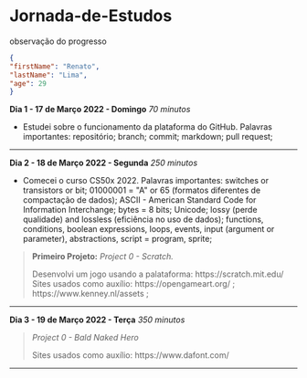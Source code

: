 # Jornada-de-Estudos
observação do progresso

```json
{
"firstName": "Renato",
"lastName": "Lima",
"age": 29
}
```

**Dia 1 - 17 de Março 2022 - Domingo** *70 minutos*
* Estudei sobre o funcionamento da plataforma do GitHub. Palavras importantes: repositório; branch; commit; markdown; pull request; 

---
**Dia 2 - 18 de Março 2022 - Segunda** *250 minutos*
* Comecei o curso CS50x 2022. Palavras importantes: switches or transistors or bit; 01000001 = "A" or 65 (formatos diferentes de compactação de dados); ASCII - American Standard Code for Information Interchange; bytes = 8 bits; Unicode; lossy (perde qualidade) and lossless (eficiência no uso de dados); functions, conditions, boolean expressions, loops, events, input (argument or parameter), abstractions, script = program, sprite;
> **Primeiro Projeto:** *Project 0 - Scratch.*
> <p> Desenvolvi um jogo usando a palataforma: https://scratch.mit.edu/ <br>Sites usados como auxílio: https://opengameart.org/ ; https://www.kenney.nl/assets ;</p> 

---
**Dia 3 - 19 de Março 2022 - Terça** *350 minutos*
> *Project 0 - Bald Naked Hero*
> <p> Sites usados como auxílio: https://www.dafont.com/ </p>

---

